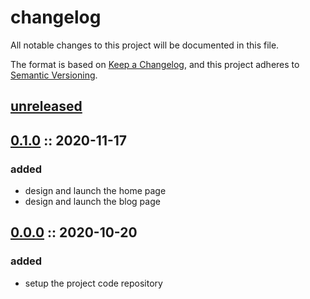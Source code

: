 # changelog

All notable changes to this project will be documented in this file.

The format is based on [Keep a Changelog][changelog],
and this project adheres to [Semantic Versioning][semver].

## [unreleased]

## [0.1.0] :: 2020-11-17

### added

- design and launch the home page
- design and launch the blog page

## [0.0.0] :: 2020-10-20

### added

- setup the project code repository

[0.1.0]: https://github.com/apticity/apticity/compare/0.0.0...0.1.0 '0.1.0'
[0.0.0]: https://github.com/apticity/apticity/compare/0.0.0...0.0.0 '0.0.0'
[changelog]: https://keepachangelog.com/en/1.0.0 'keep a changelog'
[semver]: https://semver.org/spec/v2.0.0.html 'semantic versioning'
[unreleased]: https://github.com/apticity/apticity/compare/0.1.0...HEAD 'unreleased'

